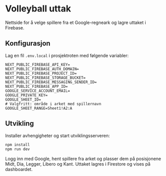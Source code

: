 # Volleyball uttak

Nettside for å velge spillere fra et Google-regneark og lagre uttaket i Firebase.

## Konfigurasjon

Lag en fil `.env.local` i prosjektroten med følgende variabler:

```
NEXT_PUBLIC_FIREBASE_API_KEY=
NEXT_PUBLIC_FIREBASE_AUTH_DOMAIN=
NEXT_PUBLIC_FIREBASE_PROJECT_ID=
NEXT_PUBLIC_FIREBASE_STORAGE_BUCKET=
NEXT_PUBLIC_FIREBASE_MESSAGING_SENDER_ID=
NEXT_PUBLIC_FIREBASE_APP_ID=
GOOGLE_SERVICE_ACCOUNT_EMAIL=
GOOGLE_PRIVATE_KEY=
GOOGLE_SHEET_ID=
# Valgfritt: område i arket med spillernavn
GOOGLE_SHEET_RANGE=Sheet1!A2:A
```

## Utvikling

Installer avhengigheter og start utviklingsserveren:

```bash
npm install
npm run dev
```

Logg inn med Google, hent spillere fra arket og plasser dem på posisjonene Midt, Dia, Legger, Libero og Kant. Uttaket lagres i Firestore og vises på dashboardet.
